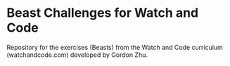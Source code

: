 # Beast Challenges for Watch and Code
Repository for the exercises (Beasts) from the Watch and Code curriculum (watchandcode.com) developed by Gordon Zhu.